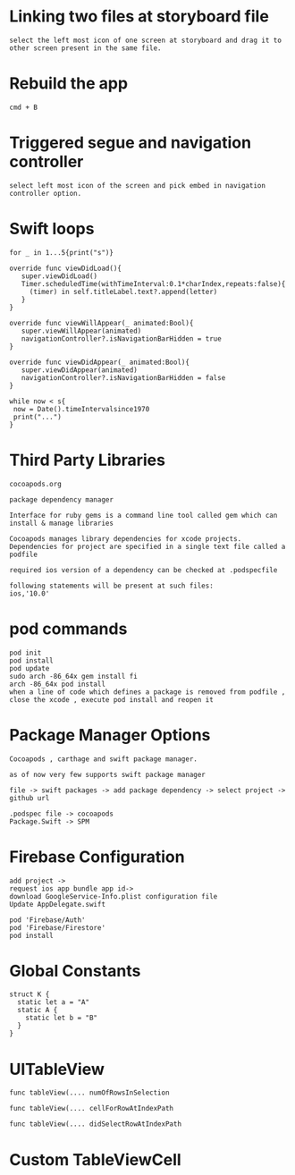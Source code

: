 # Linking two files at storyboard file

```
select the left most icon of one screen at storyboard and drag it to other screen present in the same file.
```

# Rebuild the app

```
cmd + B
```

# Triggered segue and navigation controller

```
select left most icon of the screen and pick embed in navigation controller option.
```

# Swift loops

```
for _ in 1...5{print("s")}

override func viewDidLoad(){
   super.viewDidLoad()
   Timer.scheduledTime(withTimeInterval:0.1*charIndex,repeats:false){
     (timer) in self.titleLabel.text?.append(letter)
   }
}

override func viewWillAppear(_ animated:Bool){
   super.viewWillAppear(animated)
   navigationController?.isNavigationBarHidden = true
}

override func viewDidAppear(_ animated:Bool){
   super.viewDidAppear(animated)
   navigationController?.isNavigationBarHidden = false
}

while now < s{
 now = Date().timeIntervalsince1970
 print("...")
}
```

# Third Party Libraries

```
cocoapods.org

package dependency manager

Interface for ruby gems is a command line tool called gem which can install & manage libraries

Cocoapods manages library dependencies for xcode projects. Dependencies for project are specified in a single text file called a podfile

required ios version of a dependency can be checked at .podspecfile

following statements will be present at such files:
ios,'10.0'
```

# pod commands

```
pod init
pod install
pod update
sudo arch -86_64x gem install fi
arch -86_64x pod install
when a line of code which defines a package is removed from podfile , close the xcode , execute pod install and reopen it
```


# Package Manager Options

```
Cocoapods , carthage and swift package manager.

as of now very few supports swift package manager

file -> swift packages -> add package dependency -> select project -> github url

.podspec file -> cocoapods 
Package.Swift -> SPM
```

# Firebase Configuration

```
add project ->
request ios app bundle app id->
download GoogleService-Info.plist configuration file
Update AppDelegate.swift

pod 'Firebase/Auth'
pod 'Firebase/Firestore'
pod install
```

# Global Constants

```
struct K {
  static let a = "A"
  static A {
    static let b = "B"
  }
}
```

# UITableView

```
func tableView(.... numOfRowsInSelection

func tableView(.... cellForRowAtIndexPath

func tableView(.... didSelectRowAtIndexPath
```

# Custom TableViewCell

```

```
